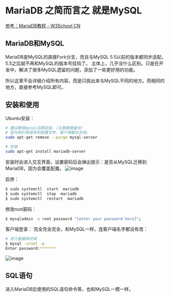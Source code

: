 # MariaDB 之简而言之 就是MySQL

[参考：MariaDB教程 - W3School CN](https://www.w3cschool.cn/mariadb/)

## MariaDB和MySQL
MariaDB是MySQL的直接Fork分支，而且与MySQL 5.5以前的版本都同步适配。5.5之后就不再和MySQL的版本号挂钩了。
主体上，几乎没什么区别。只是在开发中，解决了很多MySQL遗留的问题，添加了一些更好用的功能。

所以这里不会详细介绍所有内容，而是只挑出来与MySQL不同的地方。而相同的地方，直接参考MySQL即可。

## 安装和使用

Ubuntu安装：
```sh
# 建议删除mysql后再安装，（注意数据备份）
# 因为他们有很多的配置文件、客户端都在共用。
sudo apt-get remove --purge mysql-server

# 安装
sudo apt-get install mariadb-server
```
安装时会进入交互界面，设置密码后会弹出提示：是否从MySQL迁移到MariaDB，因为会覆盖配置。
![image](https://user-images.githubusercontent.com/14041622/48966203-9892e080-f007-11e8-9786-32935454048f.png)


启停：
```sh
$ sudo systemctl  start  mariadb
$ sudo systemctl  stop  mariadb
$ sudo systemctl  restart  mariadb
```

修改root密码：
```sh
$ mysqladmin -u root password "[enter your password here]";
```

客户端登录：
完全完全完全，和MySQL一样，连客户端名字都没有改：
```sh
# 进入数据库终端
$ mysql -uroot -p 
Enter password:*******
```

![image](https://user-images.githubusercontent.com/14041622/48966517-15c15400-f00e-11e8-925f-19ee571fc359.png)


## SQL语句

进入MariaDB后使用的SQL语句命令等，也和MySQL一模一样。


